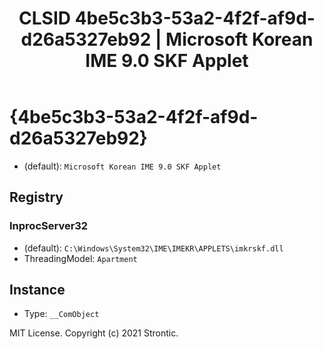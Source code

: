 ﻿---
title: "CLSID 4be5c3b3-53a2-4f2f-af9d-d26a5327eb92 | Microsoft Korean IME 9.0 SKF Applet"
excerpt: What is COM-Object CLSID 4be5c3b3-53a2-4f2f-af9d-d26a5327eb92?
---

# {4be5c3b3-53a2-4f2f-af9d-d26a5327eb92}

* (default): `Microsoft Korean IME 9.0 SKF Applet`

## Registry


### InprocServer32

* (default): `C:\Windows\System32\IME\IMEKR\APPLETS\imkrskf.dll`
* ThreadingModel: `Apartment`

## Instance

* Type: `__ComObject`

MIT License. Copyright (c) 2021 Strontic.


